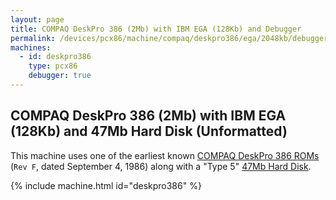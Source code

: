 ```yaml
---
layout: page
title: COMPAQ DeskPro 386 (2Mb) with IBM EGA (128Kb) and Debugger
permalink: /devices/pcx86/machine/compaq/deskpro386/ega/2048kb/debugger/
machines:
  - id: deskpro386
    type: pcx86
    debugger: true
---
```


COMPAQ DeskPro 386 (2Mb) with IBM EGA (128Kb) and 47Mb Hard Disk (Unformatted)
------------------------------------------------------------------------------

This machine uses one of the earliest known [COMPAQ DeskPro 386 ROMs](/devices/pcx86/rom/compaq/deskpro386/)
(`Rev F`, dated September 4, 1986) along with a "Type 5" [47Mb Hard Disk](/disks/pcx86/drives/47mb/).

{% include machine.html id="deskpro386" %}
